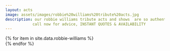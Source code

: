```yaml
---
layout: acts
image: assets/images/robbie%20williams%20tribute%20acts.jpg
description: our robbie williams tribute acts and shows  are so authentic you'll think your watching the star himself. From boy-band singer to solo megastar, robbie williams single angels  sold more than 800,000 copies and spent over three months in the top 10. In 2010, Williams reunited with Take That and recorded the highly successful album Progress.the release of his swing cover album, When You're Winning, has seen Robbie's popularity swell within older age groups.We are proud to present the most authentic robbie williams tribute acts to one of the most iconic british pop stars. these robbie williams tribute acts are first class shows who leave their audiences wanting more.  book early to avoid disappointment. <hr>
            call now for advice, INSTANT QUOTES & AVAILABILITY
---
```


<div class="row mt-4 mb-4">
  {% for item in site.data.robbie-williams %}
    <div class="col-md-4 mb-5">
      <div class="card border-0 shadow h-100">
        <a href="/acts/{{ item.title | slugify }}">
          <img class="card-img-top" src="{{ item.image_src }}" alt="" />
        </a>
      </div>
    </div>
  {% endfor %}
</div>